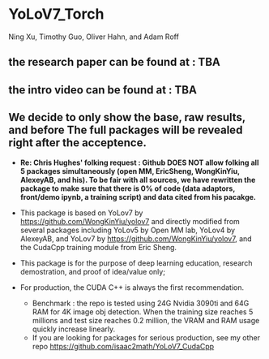 # YoLoV7_Torch

Ning Xu, Timothy Guo, Oliver Hahn, and Adam Roff

## the research paper can be found at : TBA
## the intro video can be found at : TBA

## We decide to only show the base, raw results, and  before The full packages will be revealed right after the acceptence.

* **Re: Chris Hughes' folking request : Github DOES NOT allow folking all 5 packages simultaneously (open MM, EricSheng, WongKinYiu, AlexeyAB, and his). To be fair with all sources, we have rewritten the package to make sure that there is 0% of code (data adaptors, front/demo ipynb, a training script) and data cited from his pacakge.**

* This package is based on YoLov7 by https://github.com/WongKinYiu/yolov7 and directly modified from several packages including YoLov5 by Open MM lab, YoLov4 by AlexeyAB, and YoLov7 by https://github.com/WongKinYiu/yolov7, and the CudaCpp training module from Eric Sheng.
* This package is for the purpose of deep learning education, research demostration, and proof of idea/value only;
* For production, the CUDA C++ is always the first recommendation. 
  * Benchmark : the repo is tested using 24G Nvidia 3090ti and 64G RAM for 4K image obj detection. When the training size reaches 5 millions and test size reaches 0.2 million, the VRAM and RAM usage quickly increase linearly.
  * If you are looking for packages for serious production, see my other repo https://github.com/isaac2math/YoLoV7_CudaCpp

